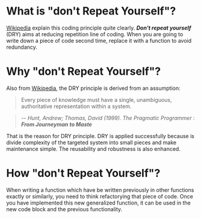 # What is "don't Repeat Yourself"?
[Wikipedia](https://en.wikipedia.org/wiki/Don%27t_repeat_yourself) explain this coding principle quite clearly. ___Don't repeat yourself___ (DRY) aims at reducing repetition line of coding. When you are going to write down a piece of code second time, replace it with a function to avoid redundancy.

# Why "don't Repeat Yourself"?
Also from [Wikipedia](https://en.wikipedia.org/wiki/Don%27t_repeat_yourself), the DRY principle is derived from an assumption:
>Every piece of knowledge must have a single, unambiguous, authoritative representation within a system. 

> -- <cite>Hunt, Andrew; Thomas, David (1999). The Pragmatic Programmer : ___From Journeyman to Maste___</cite>

That is the reason for DRY principle. DRY is applied successfully because is divide complexity of the targeted system into small pieces and make maintenance simple. The reusability and robustness is also enhanced.
 
# How "don't Repeat Yourself"?
When writing a function which have be written previously in other functions exactly or similarly, you need to think refactorying that piece of code. Once you have implemented this new generalized function, it can be used in the new code block and the previous functionality. 